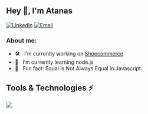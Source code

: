 ## Hey 👋, I'm Atanas

<a href="https://www.linkedin.com/in/atanas-angeliev/"><img alt="LinkedIn" src="https://img.shields.io/badge/atanas-angeliev-linkedIn-brightgreen?style=flat-square&logo=linkedin"></a>
<a href="mailto:atanas.angeliev1@gmail.com"><img alt="Email" src="https://img.shields.io/badge/Email-atanas.angeliev1@gmail.com-blue?style=flat-square&logo=gmail"></a>

### About me:

-   🛠 &nbsp; I’m currently working on [Shoecommerce](https://github.com/a-angeliev/Shoecommerce)
-   🌱 &nbsp; I’m currently learning node.js
-   👾 &nbsp; Fun fact: Equal is Not Always Equal in Javascript.
<!-- - 📫 &nbsp; How to reach me: atanas.angeliev1@gmail.com or  -->

 <h2 align="left">Tools & Technologies ⚡</h2>
 <p align="left">
  <a href="">
    <img src="https://skillicons.dev/icons?i=js,html,css,js,py,react,nodejs,flask,django,postgres,postman,tensorflow,git,vscode" />
  </a>
</p>
